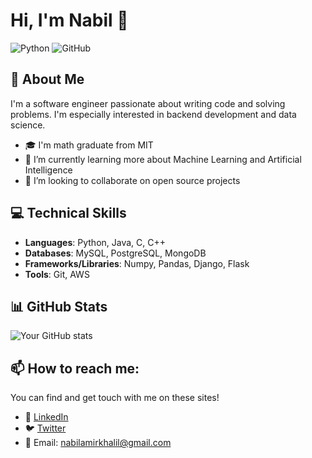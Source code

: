 # Hi, I'm Nabil 👋

![Python](https://img.shields.io/badge/-Python-333333?style=flat&logo=python) 
![GitHub](https://img.shields.io/badge/-GitHub-333333?style=flat&logo=github)

## 🚀 About Me

I'm a software engineer passionate about writing code and solving problems. I'm especially interested in backend development and data science.

- 🎓 I'm math graduate from MIT 
- 🌱 I’m currently learning more about Machine Learning and Artificial Intelligence
- 👯 I’m looking to collaborate on open source projects

## 💻 Technical Skills

- **Languages**: Python, Java, C, C++
- **Databases**: MySQL, PostgreSQL, MongoDB
- **Frameworks/Libraries**: Numpy, Pandas, Django, Flask
- **Tools**: Git, AWS

## 📊 GitHub Stats

![Your GitHub stats](https://github-readme-stats.vercel.app/api?username=nkhalil98&show_icons=true&theme=one_dark_pro)

## 📫 How to reach me: 

You can find and get touch with me on these sites!

- 💼 [LinkedIn](https://linkedin.com/in/nabilkhalil98)
- 🐦 [Twitter](https://twitter.com/Nabil98k)
- 📧 Email: nabilamirkhalil@gmail.com
